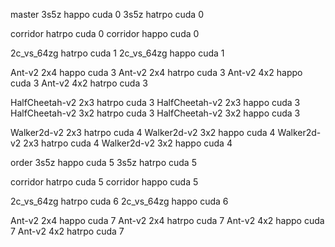 master
3s5z happo cuda 0
3s5z hatrpo cuda 0

corridor hatrpo cuda 0
corridor happo cuda 0

2c_vs_64zg hatrpo cuda 1
2c_vs_64zg happo cuda 1

Ant-v2 2x4 happo cuda 3
Ant-v2 2x4 hatrpo cuda 3
Ant-v2 4x2 happo cuda 3
Ant-v2 4x2 hatrpo cuda 3

HalfCheetah-v2 2x3  hatrpo cuda 3
HalfCheetah-v2 2x3  happo  cuda 3
HalfCheetah-v2 3x2  hatrpo cuda 3
HalfCheetah-v2 3x2  happo  cuda 3

Walker2d-v2 2x3 hatrpo cuda 4
Walker2d-v2 3x2 happo cuda 4
Walker2d-v2 2x3 hatrpo cuda 4
Walker2d-v2 3x2 happo cuda 4

order
3s5z happo cuda 5
3s5z hatrpo cuda 5

corridor hatrpo cuda 5
corridor happo cuda 5

2c_vs_64zg hatrpo cuda 6
2c_vs_64zg happo cuda 6

Ant-v2 2x4 happo cuda 7
Ant-v2 2x4 hatrpo cuda 7
Ant-v2 4x2 happo cuda 7
Ant-v2 4x2 hatrpo cuda 7